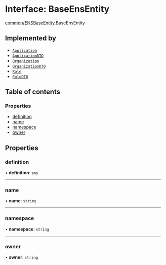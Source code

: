 # Interface: BaseEnsEntity

[common/ENSBaseEntity](../modules/common_ENSBaseEntity.md).BaseEnsEntity

## Implemented by

- [`Application`](../classes/modules_application_application_entity.Application.md)
- [`ApplicationDTO`](../classes/modules_application_application_dto.ApplicationDTO.md)
- [`Organization`](../classes/modules_organization_organization_entity.Organization.md)
- [`OrganizationDTO`](../classes/modules_organization_organization_dto.OrganizationDTO.md)
- [`Role`](../classes/modules_role_role_entity.Role.md)
- [`RoleDTO`](../classes/modules_role_role_dto.RoleDTO.md)

## Table of contents

### Properties

- [definition](common_ENSBaseEntity.BaseEnsEntity.md#definition)
- [name](common_ENSBaseEntity.BaseEnsEntity.md#name)
- [namespace](common_ENSBaseEntity.BaseEnsEntity.md#namespace)
- [owner](common_ENSBaseEntity.BaseEnsEntity.md#owner)

## Properties

### definition

• **definition**: `any`

___

### name

• **name**: `string`

___

### namespace

• **namespace**: `string`

___

### owner

• **owner**: `string`
